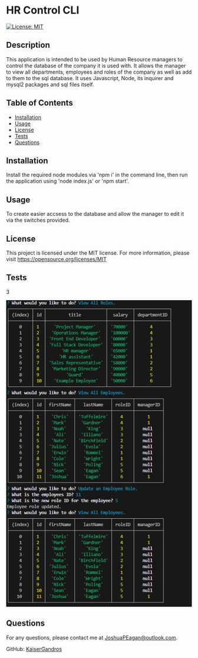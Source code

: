 
  # HR Control CLI

[![License: MIT](https://img.shields.io/badge/License-MIT-yellow.svg)](https://opensource.org/licenses/MIT)

## Description
This application is intended to be used by Human Resource managers to control the database of the company it is used with. It allows the manager to view all departments, employees and roles of the company as well as add to them to the sql database. It uses Javascript, Node, its inquirer and mysql2 packages and sql files itself.

## Table of Contents
- [Installation](#installation)
- [Usage](#usage)
- [License](#license)
- [Tests](#tests)
- [Questions](#questions)

## Installation
Install the required node modules via 'npm i' in the command line, then run the application using 'node index.js' or 'npm start'.

## Usage
To create easier accsess to the database and allow the manager to edit it via the switches provided.

## License
This project is licensed under the MIT license.
For more information, please visit https://opensource.org/licenses/MIT

## Tests
3

![Example](./assets/employee-tracker.PNG)

## Questions
For any questions, please contact me at [JoshuaPEagan@outlook.com](mailto:JoshuaPEagan@outlook.com).

GitHub: [KaiserGandros](https://github.com/KaiserGandros)

